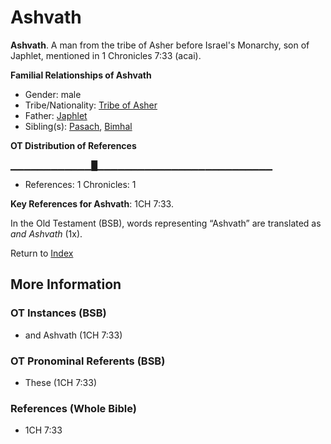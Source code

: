 # Ashvath
**Ashvath**. 
A man from the tribe of Asher before Israel's Monarchy, son of Japhlet, mentioned in 1 Chronicles 7:33 (acai). 




**Familial Relationships of Ashvath**


* Gender: male
* Tribe/Nationality: [Tribe of Asher](../../../groups/md/acai/Asher.md)
* Father: [Japhlet](Japhlet.md)
* Sibling(s): [Pasach](Pasach.md), [Bimhal](Bimhal.md)


**OT Distribution of References**

▁▁▁▁▁▁▁▁▁▁▁▁█▁▁▁▁▁▁▁▁▁▁▁▁▁▁▁▁▁▁▁▁▁▁▁▁▁▁
* References: 1 Chronicles: 1



**Key References for Ashvath**: 
1CH 7:33. 


In the Old Testament (BSB), words representing “Ashvath” are translated as 
*and Ashvath* (1x). 




Return to [Index](00-Index.md)

## More Information

### OT Instances (BSB)

* and Ashvath (1CH 7:33)



### OT Pronominal Referents (BSB)

* These (1CH 7:33)



### References (Whole Bible)

* 1CH 7:33



